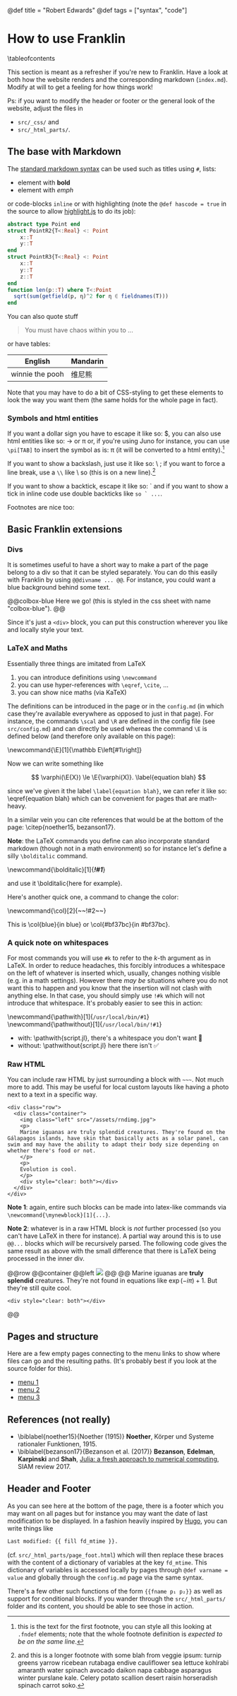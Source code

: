 @def title = "Robert Edwards"
@def tags = ["syntax", "code"]

# How to use Franklin

\tableofcontents <!-- you can use \toc as well -->

This section is meant as a refresher if you're new to Franklin.
Have a look at both how the website renders and the corresponding markdown (`index.md`).
Modify at will to get a feeling for how things work!

Ps: if you want to modify the header or footer or the general look of the website, adjust the files in
* `src/_css/` and
* `src/_html_parts/`.

## The base with Markdown

The [standard markdown syntax](https://github.com/adam-p/markdown-here/wiki/Markdown-Cheatsheet) can be used such as titles using `#`, lists:

* element with **bold**
* element with _emph_

or code-blocks `inline` or with highlighting (note the `@def hascode = true` in the source to allow [highlight.js](https://highlightjs.org/) to do its job):

```julia
abstract type Point end
struct PointR2{T<:Real} <: Point
    x::T
    y::T
end
struct PointR3{T<:Real} <: Point
    x::T
    y::T
    z::T
end
function len(p::T) where T<:Point
  sqrt(sum(getfield(p, η)^2 for η ∈ fieldnames(T)))
end
```

You can also quote stuff

> You must have chaos within you to ...

or have tables:

| English         | Mandarin   |
| --------------- | ---------- |
| winnie the pooh | 维尼熊      |

Note that you may have to do a bit of CSS-styling to get these elements to look the way you want them (the same holds for the whole page in fact).

### Symbols and html entities

If you want a dollar sign you have to escape it like so: \$, you can also use html entities like so: &rarr; or &pi; or, if you're using Juno for instance, you can use `\pi[TAB]` to insert the symbol as is: π (it will be converted to a html entity).[^1]

If you want to show a backslash, just use it like so: \ ; if you want to force a line break, use a ` \\ ` like \\ so (this is on a new line).[^blah]

If you want to show a backtick, escape it like so: \` and if you want to show a tick in inline code use double backticks like ``so ` ...``.

Footnotes are nice too:

[^1]: this is the text for the first footnote, you can style all this looking at `.fndef` elements; note that the whole footnote definition is _expected to be on the same line_.
[^blah]: and this is a longer footnote with some blah from veggie ipsum: turnip greens yarrow ricebean rutabaga endive cauliflower sea lettuce kohlrabi amaranth water spinach avocado daikon napa cabbage asparagus winter purslane kale. Celery potato scallion desert raisin horseradish spinach carrot soko.

## Basic Franklin extensions

### Divs

It is sometimes useful to have a short way to make a part of the page belong to a div so that it can be styled separately.
You can do this easily with Franklin by using `@@divname ... @@`.
For instance, you could want a blue background behind some text.

@@colbox-blue
Here we go! (this is styled in the css sheet with name "colbox-blue").
@@

Since it's just a `<div>` block, you can put this construction wherever you like and locally style your text.

### LaTeX and Maths

Essentially three things are imitated from LaTeX

1. you can introduce definitions using `\newcommand`
1. you can use hyper-references with `\eqref`, `\cite`, ...
1. you can show nice maths (via KaTeX)

The definitions can be introduced in the page or in the `config.md` (in which case they're available everywhere as opposed to just in that page).
For instance, the commands `\scal` and `\R` are defined in the config file (see `src/config.md`) and can directly be used whereas the command `\E` is defined below (and therefore only available on this page):

\newcommand{\E}[1]{\mathbb E\left[#1\right]}

Now we can write something like

$$  \varphi(\E{X}) \le \E{\varphi(X)}. \label{equation blah} $$

since we've given it the label `\label{equation blah}`, we can refer it like so: \eqref{equation blah} which can be convenient for pages that are math-heavy.

In a similar vein you can cite references that would be at the bottom of the page: \citep{noether15, bezanson17}.

**Note**: the LaTeX commands you define can also incorporate standard markdown (though not in a math environment) so for instance let's define a silly `\bolditalic` command.

\newcommand{\bolditalic}[1]{_**!#1**_} <!--_ ignore this comment, it helps atom to not get confused by the trailing underscore when highlighting the code but is not necessary.-->

and use it \bolditalic{here for example}.

Here's another quick one, a command to change the color:

\newcommand{\col}[2]{~~~<span style="color:~~~#1~~~">~~~!#2~~~</span>~~~}

This is \col{blue}{in blue} or \col{#bf37bc}{in #bf37bc}.

### A quick note on whitespaces

For most commands you will use `#k` to refer to the $k$-th argument as in LaTeX.
In order to reduce headaches, this forcibly introduces a whitespace on the left of whatever is inserted which, usually, changes nothing visible (e.g. in a math settings).
However there _may be_ situations where you do not want this to happen and you know that the insertion will not clash with anything else.
In that case, you should simply use `!#k` which will not introduce that whitespace.
It's probably easier to see this in action:

\newcommand{\pathwith}[1]{`/usr/local/bin/#1`}
\newcommand{\pathwithout}[1]{`/usr/local/bin/!#1`}

* with: \pathwith{script.jl}, there's a whitespace you don't want 🚫
* without: \pathwithout{script.jl} here there isn't ✅

### Raw HTML

You can include raw HTML by just surrounding a block with `~~~`.
Not much more to add.
This may be useful for local custom layouts like having a photo next to a text in a specific way.

~~~
<div class="row">
  <div class="container">
    <img class="left" src="/assets/rndimg.jpg">
    <p>
    Marine iguanas are truly splendid creatures. They're found on the Gálapagos islands, have skin that basically acts as a solar panel, can swim and may have the ability to adapt their body size depending on whether there's food or not.
    </p>
    <p>
    Evolution is cool.
    </p>
    <div style="clear: both"></div>      
  </div>
</div>
~~~

**Note 1**: again, entire such blocks can be made into latex-like commands via `\newcommand{\mynewblock}[1]{...}`.

**Note 2**: whatever is in a raw HTML block is *not* further processed (so you can't have LaTeX in there for instance). A partial way around this is to use `@@...` blocks which *will* be recursively parsed. The following code gives the same result as above with the small difference that there is LaTeX being processed in the inner div.

@@row
@@container
@@left ![](/assets/rndimg.jpg) @@
@@
Marine iguanas are **truly splendid** creatures. They're not found in equations like $\exp(-i\pi)+1$. But they're still quite cool.
~~~
<div style="clear: both"></div>
~~~
@@

## Pages and structure

Here are a few empty pages connecting to the menu links to show where files can go and the resulting paths. (It's probably best if you look at the source folder for this).

* [menu 1](/menu1/)
* [menu 2](/menu2/)
* [menu 3](/menu3/)

## References (not really)

* \biblabel{noether15}{Noether (1915)} **Noether**,  Körper und Systeme rationaler Funktionen, 1915.
* \biblabel{bezanson17}{Bezanson et al. (2017)} **Bezanson**, **Edelman**, **Karpinski** and **Shah**, [Julia: a fresh approach to numerical computing](https://julialang.org/research/julia-fresh-approach-BEKS.pdf), SIAM review 2017.

## Header and Footer

As you can see here at the bottom of the page, there is a footer which you may want on all pages but for instance you may want the date of last modification to be displayed.
In a fashion heavily inspired by [Hugo](https://gohugo.io), you can write things like

```html
Last modified: {{ fill fd_mtime }}.
```

(cf. `src/_html_parts/page_foot.html`) which will then replace these braces with the content of a dictionary of variables at the key `fd_mtime`.
This dictionary of variables is accessed locally by pages through `@def varname = value` and globally through the `config.md` page via the same syntax.

There's a few other such functions of the form `{{fname p₁ p₂}}` as well as support for conditional blocks. If you wander through the `src/_html_parts/` folder and its content, you should be able to see those in action.
